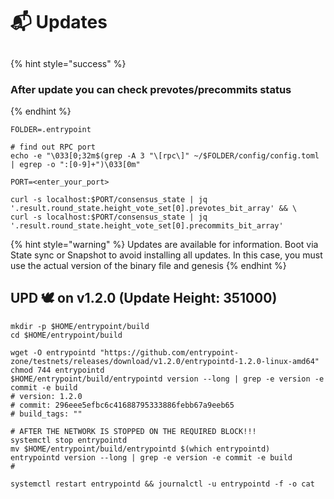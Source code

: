 # 📬 Updates

##

{% hint style="success" %}
### After update you can check prevotes/precommits status
{% endhint %}

```shell
FOLDER=.entrypoint

# find out RPC port
echo -e "\033[0;32m$(grep -A 3 "\[rpc\]" ~/$FOLDER/config/config.toml | egrep -o ":[0-9]+")\033[0m"

PORT=<enter_your_port>

curl -s localhost:$PORT/consensus_state | jq '.result.round_state.height_vote_set[0].prevotes_bit_array' && \
curl -s localhost:$PORT/consensus_state | jq '.result.round_state.height_vote_set[0].precommits_bit_array'
```



{% hint style="warning" %}
Updates are available for information. Boot via State sync or Snapshot to avoid installing all updates. In this case, you must use the actual version of the binary file and genesis
{% endhint %}

## UPD 🕊 on v1.2.0 (Update Height: 351000)

```shell
mkdir -p $HOME/entrypoint/build
cd $HOME/entrypoint/build

wget -O entrypointd "https://github.com/entrypoint-zone/testnets/releases/download/v1.2.0/entrypointd-1.2.0-linux-amd64"
chmod 744 entrypointd
$HOME/entrypoint/build/entrypointd version --long | grep -e version -e commit -e build
# version: 1.2.0
# commit: 296eee5efbc6c41688795333886febb67a9eeb65
# build_tags: ""

# AFTER THE NETWORK IS STOPPED ON THE REQUIRED BLOCK!!!
systemctl stop entrypointd
mv $HOME/entrypoint/build/entrypointd $(which entrypointd)
entrypointd version --long | grep -e version -e commit -e build
#

systemctl restart entrypointd && journalctl -u entrypointd -f -o cat
```
